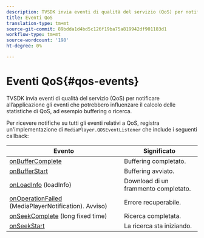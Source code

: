 ```yaml
---
description: TVSDK invia eventi di qualità del servizio (QoS) per notificare all’applicazione gli eventi che potrebbero influenzare il calcolo delle statistiche di QoS, ad esempio buffering o ricerca.
title: Eventi QoS
translation-type: tm+mt
source-git-commit: 89bdda1d4bd5c126f19ba75a819942df901183d1
workflow-type: tm+mt
source-wordcount: '198'
ht-degree: 0%

---
```



# Eventi QoS{#qos-events}

TVSDK invia eventi di qualità del servizio (QoS) per notificare all’applicazione gli eventi che potrebbero influenzare il calcolo delle statistiche di QoS, ad esempio buffering o ricerca.

Per ricevere notifiche su tutti gli eventi relativi a QoS, registra un&#39;implementazione di `MediaPlayer.QOSEventListener` che include i seguenti callback:

| Evento | Significato |
|---|---|
| [onBufferComplete](https://help.adobe.com/en_US/primetime/api/psdk/javadoc_1.4/com/adobe/mediacore/MediaPlayer.QOSEventListener.html#onBufferComplete()) | Buffering completato. |
| [onBufferStart](https://help.adobe.com/en_US/primetime/api/psdk/javadoc_1.4/com/adobe/mediacore/MediaPlayer.QOSEventListener.html#onBufferStart()) | Buffering avviato. |
| [onLoadInfo](https://help.adobe.com/en_US/primetime/api/psdk/javadoc_1.4/com/adobe/mediacore/MediaPlayer.QOSEventListener.html#onLoadInfo(com.adobe.mediacore.qos.LoadInfo)) (loadInfo) | Download di un frammento completato. |
| [onOperationFailed](https://help.adobe.com/en_US/primetime/api/psdk/javadoc_1.4/com/adobe/mediacore/MediaPlayer.QOSEventListener.html) (MediaPlayerNotification). [](https://help.adobe.com/en_US/primetime/api/psdk/javadoc_1.4/com/adobe/mediacore/MediaPlayerNotification.Warning.html) Avviso) | Errore recuperabile. |
| [onSeekComplete](https://help.adobe.com/en_US/primetime/api/psdk/javadoc_1.4/com/adobe/mediacore/MediaPlayer.QOSEventListener.html#onSeekComplete(long)) (long fixed time) | Ricerca completata. |
| [onSeekStart](https://help.adobe.com/en_US/primetime/api/psdk/javadoc_1.4/com/adobe/mediacore/MediaPlayer.QOSEventListener.html#onSeekStart()) | La ricerca sta iniziando. |